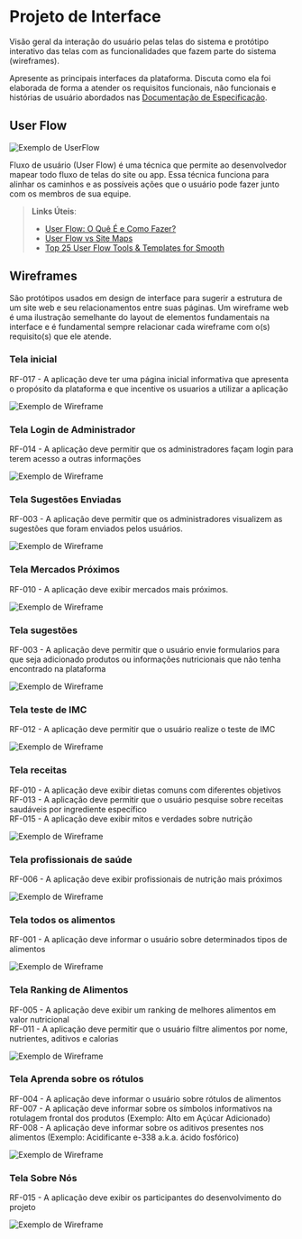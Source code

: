 
# Projeto de Interface

Visão geral da interação do usuário pelas telas do sistema e protótipo interativo das telas com as funcionalidades que fazem parte do sistema (wireframes).

 Apresente as principais interfaces da plataforma. Discuta como ela foi elaborada de forma a atender os requisitos funcionais, não funcionais e histórias de usuário abordados nas <a href="2-Especificação do Projeto.md"> Documentação de Especificação</a>.

## User Flow

![Exemplo de UserFlow](img/userflow/user-flow.png)

Fluxo de usuário (User Flow) é uma técnica que permite ao desenvolvedor mapear todo fluxo de telas do site ou app. Essa técnica funciona para alinhar os caminhos e as possíveis ações que o usuário pode fazer junto com os membros de sua equipe.

> **Links Úteis**:
> - [User Flow: O Quê É e Como Fazer?](https://medium.com/7bits/fluxo-de-usu%C3%A1rio-user-flow-o-que-%C3%A9-como-fazer-79d965872534)
> - [User Flow vs Site Maps](http://designr.com.br/sitemap-e-user-flow-quais-as-diferencas-e-quando-usar-cada-um/)
> - [Top 25 User Flow Tools & Templates for Smooth](https://www.mockplus.com/blog/post/user-flow-tools)


## Wireframes

São protótipos usados em design de interface para sugerir a estrutura de um site web e seu relacionamentos entre suas páginas. Um wireframe web é uma ilustração semelhante do layout de elementos fundamentais na interface e é fundamental sempre relacionar cada wireframe com o(s) requisito(s) que ele atende.

### Tela inicial

RF-017 - A aplicação deve ter uma página inicial informativa que apresenta o propósito da plataforma e que incentive os usuarios a utilizar a aplicação

![Exemplo de Wireframe](https://raw.githubusercontent.com/ICEI-PUC-Minas-PMV-SI/pmv-si-2024-1-pe1-t2-rotulocerto/main/docs/img/wireframe/homepage.jpg)

### Tela Login de Administrador

RF-014 - A aplicação deve permitir que os administradores façam login para terem acesso a outras informações

![Exemplo de Wireframe](https://raw.githubusercontent.com/ICEI-PUC-Minas-PMV-SI/pmv-si-2024-1-pe1-t2-rotulocerto/main/docs/img/wireframe/login-admin.jpg)

### Tela Sugestões Enviadas

RF-003 - A aplicação deve permitir que os administradores visualizem as sugestões que foram enviados pelos usuários.

![Exemplo de Wireframe](https://raw.githubusercontent.com/ICEI-PUC-Minas-PMV-SI/pmv-si-2024-1-pe1-t2-rotulocerto/main/docs/img/wireframe/listasugestoes.jpg)

### Tela Mercados Próximos

RF-010 - A aplicação deve exibir mercados mais próximos.

![Exemplo de Wireframe](https://raw.githubusercontent.com/ICEI-PUC-Minas-PMV-SI/pmv-si-2024-1-pe1-t2-rotulocerto/main/docs/img/wireframe/mercados.png)

### Tela sugestões

RF-003 - A aplicação deve permitir que o usuário envie formularios para que seja adicionado produtos ou informações nutricionais que não tenha encontrado na plataforma

![Exemplo de Wireframe](https://raw.githubusercontent.com/ICEI-PUC-Minas-PMV-SI/pmv-si-2024-1-pe1-t2-rotulocerto/main/docs/img/wireframe/sugestoes.jpg)

### Tela teste de IMC

RF-012 - A aplicação deve permitir que o usuário realize o teste de IMC

![Exemplo de Wireframe](https://raw.githubusercontent.com/ICEI-PUC-Minas-PMV-SI/pmv-si-2024-1-pe1-t2-rotulocerto/main/docs/img/wireframe/TestedeIMC2.png)

### Tela receitas

RF-010 - A aplicação deve exibir dietas comuns com diferentes objetivos <br>
RF-013 - A aplicação deve permitir que o usuário pesquise sobre receitas saudáveis por ingrediente específico <br>
RF-015 - A aplicação deve exibir mitos e verdades sobre nutrição

![Exemplo de Wireframe](https://raw.githubusercontent.com/ICEI-PUC-Minas-PMV-SI/pmv-si-2024-1-pe1-t2-rotulocerto/main/docs/img/wireframe/receitas.png)

### Tela profissionais de saúde

RF-006 - A aplicação deve exibir profissionais de nutrição mais próximos

![Exemplo de Wireframe](https://raw.githubusercontent.com/ICEI-PUC-Minas-PMV-SI/pmv-si-2024-1-pe1-t2-rotulocerto/main/docs/img/wireframe/profissionais-de-saude.png)

### Tela todos os alimentos

RF-001 - A aplicação deve informar o usuário sobre determinados tipos de alimentos 

![Exemplo de Wireframe](https://raw.githubusercontent.com/ICEI-PUC-Minas-PMV-SI/pmv-si-2024-1-pe1-t2-rotulocerto/main/docs/img/wireframe/todos-os-alimentos.png)

### Tela Ranking de Alimentos

RF-005 - A aplicação deve exibir um ranking de melhores alimentos em valor nutricional <br>
RF-011 - A aplicação deve permitir que o usuário filtre alimentos por nome, nutrientes, aditivos e calorias

![Exemplo de Wireframe](https://raw.githubusercontent.com/ICEI-PUC-Minas-PMV-SI/pmv-si-2024-1-pe1-t2-rotulocerto/main/docs/img/wireframe/ranking-de-alimentos.png)

### Tela Aprenda sobre os rótulos

RF-004 - A aplicação deve informar o usuário sobre rótulos de alimentos <br>
RF-007 - A aplicação deve informar sobre os símbolos informativos na rotulagem frontal dos produtos (Exemplo: Alto em Açúcar Adicionado) <br>
RF-008 - A aplicação deve informar sobre os aditivos presentes nos alimentos (Exemplo: Acidificante e-338 a.k.a. ácido fosfórico)

![Exemplo de Wireframe](https://raw.githubusercontent.com/ICEI-PUC-Minas-PMV-SI/pmv-si-2024-1-pe1-t2-rotulocerto/main/docs/img/wireframe/ROTULO.png)


### Tela Sobre Nós

RF-015 - A aplicação deve exibir os participantes do desenvolvimento do projeto

![Exemplo de Wireframe](https://raw.githubusercontent.com/ICEI-PUC-Minas-PMV-SI/pmv-si-2024-1-pe1-t2-rotulocerto/main/docs/img/wireframe/sobre-nos.png)

